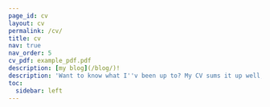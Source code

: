 ```yaml
---
page_id: cv
layout: cv
permalink: /cv/
title: cv
nav: true
nav_order: 5
cv_pdf: example_pdf.pdf
description: [my blog](/blog/)!
description: 'Want to know what I''v been up to? My CV sums it up well, If you want to know more - read  <a href="{{ '/blog/' | relative_url }}" style="color: inherit">my blog</a>!'
toc:
  sidebar: left
---
```

